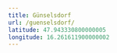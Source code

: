```yaml
---
title: Günselsdorf
url: /guenselsdorf/
latitude: 47.943330800000005
longitude: 16.261611900000002
---
```


